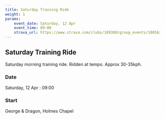 ```yaml
---
title: Saturday Training Ride
weight: 1
params:
    event_date: Saturday, 12 Apr
    event_time: 09:00
    strava_url: https://www.strava.com/clubs/189380/group_events/1801637
---
```


## Saturday Training Ride 

Saturday morning training ride. Ridden at tempo. Approx 30-35kph.

### Date

Saturday, 12 Apr : 09:00

### Start

George &amp; Dragon, Holmes Chapel



